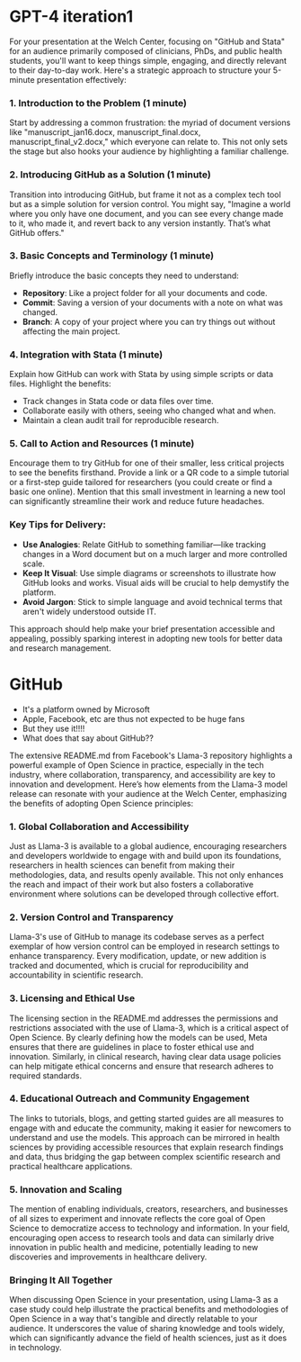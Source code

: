 # GPT-4 iteration1

For your presentation at the Welch Center, focusing on "GitHub and Stata" for an audience primarily composed of clinicians, PhDs, and public health students, you'll want to keep things simple, engaging, and directly relevant to their day-to-day work. Here's a strategic approach to structure your 5-minute presentation effectively:

### 1. **Introduction to the Problem (1 minute)**
Start by addressing a common frustration: the myriad of document versions like "manuscript_jan16.docx, manuscript_final.docx, manuscript_final_v2.docx," which everyone can relate to. This not only sets the stage but also hooks your audience by highlighting a familiar challenge.

### 2. **Introducing GitHub as a Solution (1 minute)**
Transition into introducing GitHub, but frame it not as a complex tech tool but as a simple solution for version control. You might say, "Imagine a world where you only have one document, and you can see every change made to it, who made it, and revert back to any version instantly. That’s what GitHub offers."

### 3. **Basic Concepts and Terminology (1 minute)**
Briefly introduce the basic concepts they need to understand:
- **Repository**: Like a project folder for all your documents and code.
- **Commit**: Saving a version of your documents with a note on what was changed.
- **Branch**: A copy of your project where you can try things out without affecting the main project.

### 4. **Integration with Stata (1 minute)**
Explain how GitHub can work with Stata by using simple scripts or data files. Highlight the benefits:
- Track changes in Stata code or data files over time.
- Collaborate easily with others, seeing who changed what and when.
- Maintain a clean audit trail for reproducible research.

### 5. **Call to Action and Resources (1 minute)**
Encourage them to try GitHub for one of their smaller, less critical projects to see the benefits firsthand. Provide a link or a QR code to a simple tutorial or a first-step guide tailored for researchers (you could create or find a basic one online). Mention that this small investment in learning a new tool can significantly streamline their work and reduce future headaches.

### Key Tips for Delivery:
- **Use Analogies**: Relate GitHub to something familiar—like tracking changes in a Word document but on a much larger and more controlled scale.
- **Keep It Visual**: Use simple diagrams or screenshots to illustrate how GitHub looks and works. Visual aids will be crucial to help demystify the platform.
- **Avoid Jargon**: Stick to simple language and avoid technical terms that aren't widely understood outside IT.

This approach should help make your brief presentation accessible and appealing, possibly sparking interest in adopting new tools for better data and research management.

# GitHub

- It's a platform owned by Microsoft
- Apple, Facebook, etc are thus not expected to be huge fans
- But they use it!!!!
- What does that say about GitHub??

The extensive README.md from Facebook's Llama-3 repository highlights a powerful example of Open Science in practice, especially in the tech industry, where collaboration, transparency, and accessibility are key to innovation and development. Here’s how elements from the Llama-3 model release can resonate with your audience at the Welch Center, emphasizing the benefits of adopting Open Science principles:

### 1. **Global Collaboration and Accessibility**
Just as Llama-3 is available to a global audience, encouraging researchers and developers worldwide to engage with and build upon its foundations, researchers in health sciences can benefit from making their methodologies, data, and results openly available. This not only enhances the reach and impact of their work but also fosters a collaborative environment where solutions can be developed through collective effort.

### 2. **Version Control and Transparency**
Llama-3's use of GitHub to manage its codebase serves as a perfect exemplar of how version control can be employed in research settings to enhance transparency. Every modification, update, or new addition is tracked and documented, which is crucial for reproducibility and accountability in scientific research.

### 3. **Licensing and Ethical Use**
The licensing section in the README.md addresses the permissions and restrictions associated with the use of Llama-3, which is a critical aspect of Open Science. By clearly defining how the models can be used, Meta ensures that there are guidelines in place to foster ethical use and innovation. Similarly, in clinical research, having clear data usage policies can help mitigate ethical concerns and ensure that research adheres to required standards.

### 4. **Educational Outreach and Community Engagement**
The links to tutorials, blogs, and getting started guides are all measures to engage with and educate the community, making it easier for newcomers to understand and use the models. This approach can be mirrored in health sciences by providing accessible resources that explain research findings and data, thus bridging the gap between complex scientific research and practical healthcare applications.

### 5. **Innovation and Scaling**
The mention of enabling individuals, creators, researchers, and businesses of all sizes to experiment and innovate reflects the core goal of Open Science to democratize access to technology and information. In your field, encouraging open access to research tools and data can similarly drive innovation in public health and medicine, potentially leading to new discoveries and improvements in healthcare delivery.

### Bringing It All Together
When discussing Open Science in your presentation, using Llama-3 as a case study could help illustrate the practical benefits and methodologies of Open Science in a way that's tangible and directly relatable to your audience. It underscores the value of sharing knowledge and tools widely, which can significantly advance the field of health sciences, just as it does in technology.
